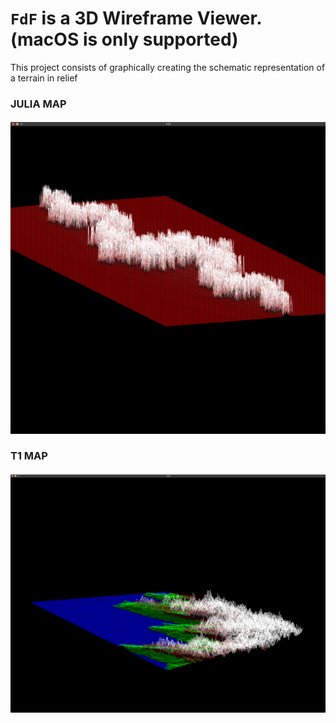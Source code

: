 # `FdF` is a 3D Wireframe Viewer. **(macOS is only supported)**

This project consists of graphically creating the schematic representation of a terrain in relief

### JULIA MAP

<h4 align="center"><img src="https://github.com/ALI-BOULHAJAT/readme_img/blob/master/julia%20fdf.png"></h4>

### T1 MAP

<h4 align="center"><img src="https://github.com/ALI-BOULHAJAT/readme_img/blob/master/t1%20fdf.png"></h4>
